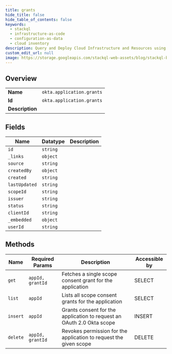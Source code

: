 ```yaml
---
title: grants
hide_title: false
hide_table_of_contents: false
keywords:
  - stackql
  - infrastructure-as-code
  - configuration-as-data
  - cloud inventory
description: Query and Deploy Cloud Infrastructure and Resources using SQL
custom_edit_url: null
image: https://storage.googleapis.com/stackql-web-assets/blog/stackql-blog-post-featured-image.png
---
```

  
    

## Overview
<table><tbody>
<tr><td><b>Name</b></td><td><code>okta.application.grants</code></td></tr>
<tr><td><b>Id</b></td><td><code>okta.application.grants</code></td></tr>
<tr><td><b>Description</b></td><td></td></tr>
</tbody></table>

## Fields
| Name | Datatype | Description |
| ---- | -------- | ----------- |
| `id` | `string` |  |
| `_links` | `object` |  |
| `source` | `string` |  |
| `createdBy` | `object` |  |
| `created` | `string` |  |
| `lastUpdated` | `string` |  |
| `scopeId` | `string` |  |
| `issuer` | `string` |  |
| `status` | `string` |  |
| `clientId` | `string` |  |
| `_embedded` | `object` |  |
| `userId` | `string` |  |
## Methods
| Name | Required Params | Description | Accessible by |
| ---- | --------------- | ----------- | ------------- |
| `get` | `appId, grantId` | Fetches a single scope consent grant for the application | SELECT |
| `list` | `appId` | Lists all scope consent grants for the application | SELECT |
| `insert` | `appId` | Grants consent for the application to request an OAuth 2.0 Okta scope | INSERT |
| `delete` | `appId, grantId` | Revokes permission for the application to request the given scope | DELETE |
